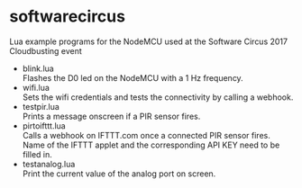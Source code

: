 # softwarecircus
Lua example programs for the NodeMCU used at the Software Circus 2017 Cloudbusting event

* blink.lua  
Flashes the D0 led on the NodeMCU with a 1 Hz frequency.
* wifi.lua  
Sets the wifi credentials and tests the connectivity by calling a webhook.
* testpir.lua  
Prints a message onscreen if a PIR sensor fires.
* pirtoifttt.lua  
Calls a webhook on IFTTT.com once a connected PIR sensor fires. Name of the IFTTT applet and the corresponding API KEY need to be filled in.
* testanalog.lua  
Print the current value of the analog port on screen.
